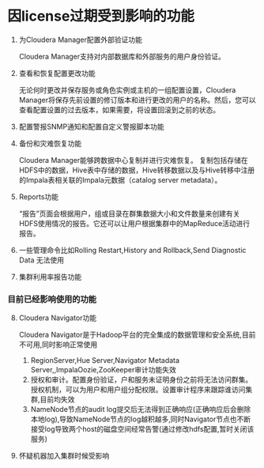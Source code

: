 # 因license过期受到影响的功能
1. 为Cloudera Manager配置外部验证功能

    Cloudera Manager支持对内部数据库和外部服务的用户身份验证。

2. 查看和恢复配置更改功能

    无论何时更改并保存服务或角色实例或主机的一组配置设置，Cloudera Manager将保存先前设置的修订版本和进行更改的用户的名称。然后，您可以查看配置设置的过去版本，如果需要，将设置回滚到之前的状态。

3. 配置警报SNMP通知和配置自定义警报脚本功能
4. 备份和灾难恢复功能

    Cloudera Manager能够跨数据中心复制并进行灾难恢复。 复制包括存储在HDFS中的数据，Hive表中存储的数据，Hive转移数据以及与Hive转移中注册的Impala表相关联的Impala元数据（catalog server metadata）。

5. Reports功能

    “报告”页面会根据用户，组或目录在群集数据大小和文件数量来创建有关HDFS使用情况的报告。它还可以让用户根据集群中的MapReduce活动进行报告。

6. 一些管理命令比如Rolling Restart,History and Rollback,Send Diagnostic Data 无法使用
7. 集群利用率报告功能

### 目前已经影响使用的功能
8. Cloudera Navigator功能

    Cloudera Navigator是于Hadoop平台的完全集成的数据管理和安全系统,目前不可用,同时影响正常使用
    
    1. RegionServer,Hue Server,Navigator Metadata Server,,ImpalaOozie,ZooKeeper审计功能失效
    2. 授权和审计。配置身份验证，户和服务未证明身份之前将无法访问群集。授权机制，可以为用户和用户组分配权限。设置审计程序来跟踪谁访问集群,目前均失效
    3. NameNode节点的audit log提交后无法得到正确响应(正确响应后会删除本地log),导致NameNode节点的log越积越多,同时Navigator节点也不断接受log导致两个host的磁盘空间经常告警(通过修改hdfs配置,暂时关闭该服务)

9. 怀疑机器加入集群时候受影响

